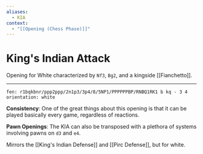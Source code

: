 ```yaml
---
aliases:
  - KIA
context:
  - "[[Opening (Chess Phase)]]"
---
```


# King's Indian Attack

Opening for White characterized by `Nf3`, `Bg2`, and a kingside [[Fianchetto]].

---

```chesser
fen: r1bqkbnr/ppp2ppp/2n1p3/3p4/8/5NP1/PPPPPPBP/RNBQ1RK1 b kq - 3 4
orientation: white
```

**Consistency**: One of the great things about this opening is that it can be played basically every game, regardless of reactions.

**Pawn Openings**: The KIA can also be transposed with a plethora of systems involving pawns on `d3` and `e4`.

Mirrors the [[King's Indian Defense]] and [[Pirc Defense]], but for white.
